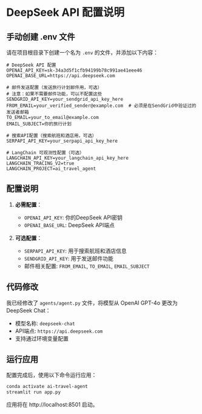 # DeepSeek API 配置说明

## 手动创建 .env 文件

请在项目根目录下创建一个名为 `.env` 的文件，并添加以下内容：

```env
# DeepSeek API 配置
OPENAI_API_KEY=sk-34a3d5f1cfb94199b78c991ae41eee46
OPENAI_BASE_URL=https://api.deepseek.com

# 邮件发送配置（发送旅行计划邮件用，可选）
# 注意：如果不需要邮件功能，可以不配置这些
SENDGRID_API_KEY=your_sendgrid_api_key_here
FROM_EMAIL=your_verified_sender@example.com  # 必须是在SendGrid中验证过的发送者邮箱
TO_EMAIL=your_to_email@example.com
EMAIL_SUBJECT=你的旅行计划

# 搜索API配置（搜索航班和酒店用，可选）
SERPAPI_API_KEY=your_serpapi_api_key_here

# LangChain 可观测性配置（可选）
LANGCHAIN_API_KEY=your_langchain_api_key_here
LANGCHAIN_TRACING_V2=true
LANGCHAIN_PROJECT=ai_travel_agent
```

## 配置说明

1. **必需配置**：
   - `OPENAI_API_KEY`: 你的DeepSeek API密钥
   - `OPENAI_BASE_URL`: DeepSeek API端点

2. **可选配置**：
   - `SERPAPI_API_KEY`: 用于搜索航班和酒店信息
   - `SENDGRID_API_KEY`: 用于发送邮件功能
   - 邮件相关配置: `FROM_EMAIL`, `TO_EMAIL`, `EMAIL_SUBJECT`

## 代码修改

我已经修改了 `agents/agent.py` 文件，将模型从 OpenAI GPT-4o 更改为 DeepSeek Chat：

- 模型名称: `deepseek-chat`
- API端点: `https://api.deepseek.com`
- 支持通过环境变量配置

## 运行应用

配置完成后，使用以下命令运行应用：

```bash
conda activate ai-travel-agent
streamlit run app.py
```

应用将在 http://localhost:8501 启动。
